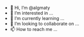 - 👋 Hi, I’m @algmaty
- 👀 I’m interested in ...
- 🌱 I’m currently learning ...
- 💞️ I’m looking to collaborate on ...
- 📫 How to reach me ...

<!---
algmaty/algmaty is a ✨ special ✨ repository because its `README.md` (this file) appears on your GitHub profile.
You can click the Preview link to take a look at your changes.
--->
